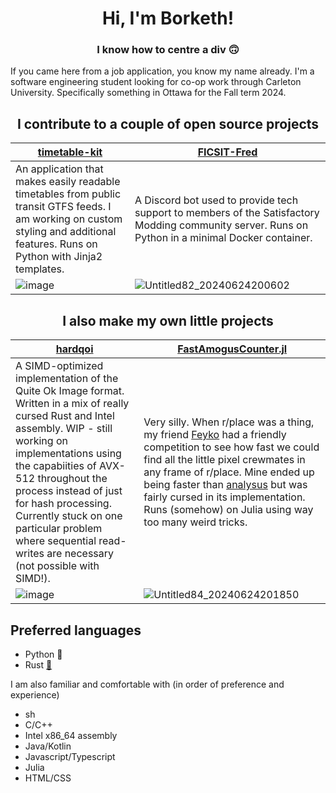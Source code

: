 <div align="center"> <h1>Hi, I'm Borketh!</h1> <h3>I know how to centre a div 🙃</h3> </div>


If you came here from a job application, you know my name already.
I'm a software engineering student looking for co-op work through Carleton University.
Specifically something in Ottawa for the Fall term 2024.


<h2 align="center"> I contribute to a couple of open source projects </h2>

| [timetable-kit](https://github.com/neroden/timetable-kit) | [FICSIT-Fred](https://github.com/Feyko/FICSIT-Fred) |
| --- | --- |
| An application that makes easily readable timetables from public transit GTFS feeds. I am working on custom styling and additional features.  Runs on Python with Jinja2 templates.  | A Discord bot used to provide tech support to members of the Satisfactory Modding community server.  Runs on Python in a minimal Docker container. |
| ![image](https://github.com/Borketh/Borketh/assets/80119007/64673510-a25a-4668-87cd-8f5c6fb0e75e) | ![Untitled82_20240624200602](https://github.com/Borketh/Borketh/assets/80119007/84c781a8-4733-4a6d-b087-3d20246de4e9)  |


<h2 align="center"> I also make my own little projects</h2>

| [hardqoi](https://github.com/Borketh/hardqoi) | [FastAmogusCounter.jl](https://github.com/Borketh/FastAmogusCounter.jl) |
| --- | --- |
| A SIMD-optimized implementation of the Quite Ok Image format. Written in a mix of really cursed Rust and Intel assembly. WIP - still working on implementations using the capabiities of AVX-512 throughout the process instead of just for hash processing. Currently stuck on one particular problem where sequential read-writes are necessary (not possible with SIMD!). | Very silly. When r/place was a thing, my friend [Feyko](https://github.com/Feyko) had a friendly competition to see how fast we could find all the little pixel crewmates in any frame of r/place. Mine ended up being faster than [analysus](https://github.com/Feyko/analysus) but was fairly cursed in its implementation. Runs (somehow) on Julia using way too many weird tricks. | 
| ![image](https://github.com/Borketh/Borketh/assets/80119007/b4ec6cd3-d5ea-4a62-b40c-6890a5f35b5a) | ![Untitled84_20240624201850](https://github.com/Borketh/Borketh/assets/80119007/5d56ce70-f6ae-49dc-9a9e-6d3c59c0b5f7) |



## Preferred languages
- Python 🐍
- Rust [🦀](https://youtu.be/LDU_Txk06tM)

I am also familiar and comfortable with (in order of preference and experience)
- sh
- C/C++
- Intel x86_64 assembly
- Java/Kotlin
- Javascript/Typescript
- Julia 
- HTML/CSS
